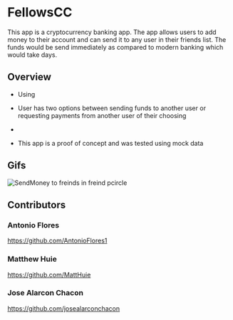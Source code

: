 # FellowsCC
This app is a cryptocurrency banking app. The app allows users to add money to their account and can send it to any user in their friends list. The funds would be send immediately as compared to modern banking which would take days.

## Overview

* Using 
* User has two options between sending funds to another user or requesting payments from another user of their choosing 
*

* This app is a proof of concept and was tested using mock data
## Gifs
![SendMoney to freinds in freind pcircle](https://user-images.githubusercontent.com/43770391/55336446-ec587f00-546a-11e9-9c12-3b7f6f75dc74.gif)
## Contributors
### Antonio Flores 
https://github.com/AntonioFlores1
### Matthew Huie
https://github.com/MattHuie
### Jose Alarcon Chacon
https://github.com/josealarconchacon

